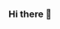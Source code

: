 ### Hi there 👋

<!--
**JiaQHo/JiaQHo** is a ✨ _special_ ✨ repository because its `README.md` (this file) appears on your GitHub profile.

Here are some ideas to get you started:

- 🔭 I’m going to graduate from ZJU with master degree.  
- 🌱 I’m currently learning deep learning in PY.  
- 👯 I’m looking to collaborate on perfecting the trading strategy in market.  
- 🤔 I’m seeking for a job now, related to bioinformatics and industry research.
- 💬 Ask me about the analysis or plot in microbiome and metabolome.
- 📫 How to reach me: hojy@zju.edu.cn
-->
